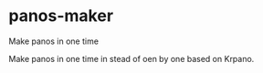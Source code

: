 # panos-maker
Make panos in one time

Make panos in one time in stead of oen by one based on Krpano.
